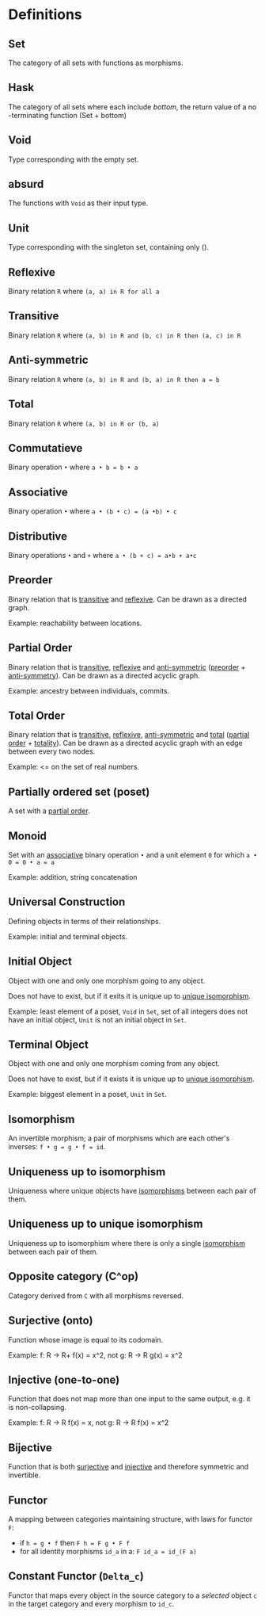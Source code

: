 # Definitions

## Set
The category of all sets with functions as morphisms.

## Hask
The category of all sets where each include *bottom*, the return value of a no -terminating function
(Set + bottom)

## Void
Type corresponding with the empty set.

## absurd
The functions with `Void` as their input type.

## Unit
Type corresponding with the singleton set, containing only ().

## Reflexive
Binary relation `R` where `(a, a) in R for all a`

## Transitive
Binary relation `R` where `(a, b) in R and (b, c) in R then (a, c) in R`

## Anti-symmetric
Binary relation `R` where `(a, b) in R and (b, a) in R then a = b`

## Total
Binary relation `R` where `(a, b) in R or (b, a)`

## Commutatieve
Binary operation `•` where `a • b = b • a`

## Associative
Binary operation `•` where `a • (b • c) = (a •b) • c`

## Distributive
Binary operations `•` and `+` where `a • (b + c) = a•b + a•c`

## Preorder
Binary relation that is [transitive](#transitive) and [reflexive](#reflexive).  Can be drawn as a
directed graph.

Example: reachability between locations.

## Partial Order
Binary relation that is [transitive](#transitive), [reflexive](#reflexive) and
[anti-symmetric](#anti-reflexive) ([preorder](#preorder) + [anti-symmetry](#anti-symmetry)).  Can be
drawn as a directed acyclic graph.

Example: ancestry between individuals, commits.

## Total Order
Binary relation that is [transitive](#transitive), [reflexive](#reflexive),
[anti-symmetric](anti-symmetric) and [total](#total) ([partial order](#partial-order) +
[totality](#total)).  Can be drawn as a directed acyclic graph with an edge between every two nodes.

Example: <= on the set of real numbers.

## Partially ordered set (poset)
A set with a [partial order](#partial-order).

## Monoid
Set with an [associative](#associative) binary operation `•` and a unit element `0` for which
`a • 0 = 0 • a = a`

Example: addition, string concatenation

## Universal Construction
Defining objects in terms of their relationships.

Example: initial and terminal objects.

## Initial Object
Object with one and only one morphism going to any object.

Does not have to exist, but if it exits it is unique up to
[unique isomorphism](uniqueness-up-to-unique-isomorphism).

Example: least element of a poset, `Void` in `Set`, set of all integers does not have an initial
object, `Unit` is not an initial object in `Set`.

## Terminal Object
Object with one and only one morphism coming from any object.

Does not have to exist, but if it exists it is unique up to
[unique isomorphism](uniqueness-up-to-unique-isomorphism).

Example: biggest element in a poset, `Unit` in `Set`.

## Isomorphism
An invertible morphism; a pair of morphisms which are each other's inverses:
`f • g = g • f = id`.

## Uniqueness up to isomorphism
Uniqueness where unique objects have [isomorphisms](#isomorphism) between each pair of them.

## Uniqueness up to unique isomorphism
Uniqueness up to isomorphism where there is only a single [isomorphism](#isomorphism) between each
pair of them.

## Opposite category (C^op)
Category derived from `C` with all morphisms reversed.

## Surjective (onto)
Function whose image is equal to its codomain.

Example: f: R -> R+ f(x) = x^2, not g: R -> R g(x) = x^2

## Injective (one-to-one)
Function that does not map more than one input to the same output, e.g. it is non-collapsing.

Example: f: R -> R f(x) = x, not g: R -> R f(x) = x^2

## Bijective
Function that is both [surjective](#surjective-onto) and [injective](#injective-one-to-one) and
therefore symmetric and invertible.

## Functor
A mapping between categories maintaining structure, with laws for functor `F`:

- if `h = g • f` then `F h = F g • F f`
- for all identity morphisms `id_a` in a: `F id_a = id_(F a)`

## Constant Functor (`Delta_c`)
Functor that maps every object in the source category to a *selected* object `c` in the target
category and every morphism to `id_c`.
